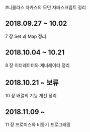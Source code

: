 #니콜라스 자카스의 모던 자바스크립트 정리

## 2018.09.27 ~ 10.02

7 장 Set 과 Map 정리

## 2018.10.04 ~ 10.21

8 장 이터레이터와 제너레이터 정리

## 2018.10.21 ~ 보류

10 장 배열의 기능 개선 정리

## 2018.11.09 ~

11 장 프로미스와 비동기 프로그래밍
